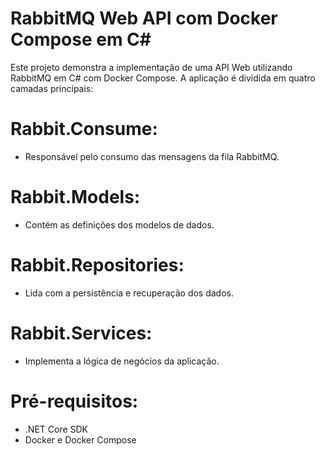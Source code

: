 # RabbitMQ Web API com Docker Compose em C#
Este projeto demonstra a implementação de uma API Web utilizando RabbitMQ em C# com Docker Compose. A aplicação é dividida em quatro camadas principais:

# Rabbit.Consume: 
- Responsável pelo consumo das mensagens da fila RabbitMQ.
# Rabbit.Models: 
- Contém as definições dos modelos de dados.
# Rabbit.Repositories: 
- Lida com a persistência e recuperação dos dados.
# Rabbit.Services: 
- Implementa a lógica de negócios da aplicação.
# Pré-requisitos:
- .NET Core SDK
- Docker e Docker Compose
